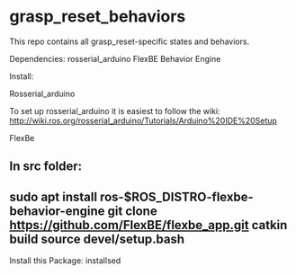 # grasp_reset_behaviors
This repo contains all grasp_reset-specific states and behaviors.

Dependencies: 
rosserial_arduino
FlexBE Behavior Engine

Install:

Rosserial_arduino

To set up rosserial_arduino it is easiest to follow the wiki:
http://wiki.ros.org/rosserial_arduino/Tutorials/Arduino%20IDE%20Setup

FlexBe

In src folder:
---
sudo apt install ros-$ROS_DISTRO-flexbe-behavior-engine
git clone https://github.com/FlexBE/flexbe_app.git
catkin build
source devel/setup.bash
---

Install this Package:
installsed
